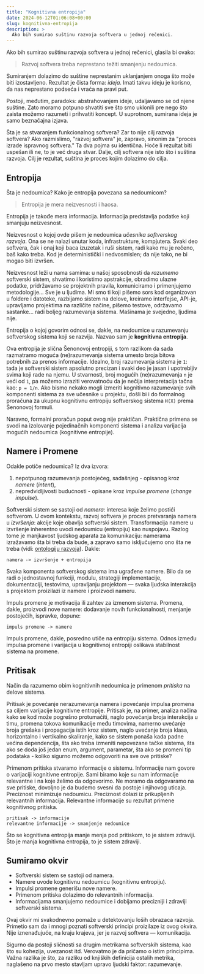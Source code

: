 ```yaml
---
title: "Kognitivna entropija"
date: 2024-06-12T01:06:08+00:00
slug: kognitivna-entropija
description: >
  Ako bih sumirao suštinu razvoja softvera u jednoj rečenici.
---
```


Ako bih sumirao suštinu razvoja softvera u jednoj rečenici, glasila bi ovako:

> Razvoj softvera treba neprestano težiti smanjenju nedoumica.

Sumiranjem dolazimo do suštine neprestanim uklanjanjem onoga što može biti izostavljeno. Rezultat je čista forma: _ideja_. Imati takvu ideju je korisno, da nas neprestano podseća i vraća na pravi put.

Postoji, međutim, paradoks: abstrahovanjem ideje, udaljavamo se od njene suštine. Zato moramo potpuno shvatiti sve što smo uklonili pre nego što zaista možemo razumeti i prihvatiti koncept. U suprotnom, sumirana ideja je samo beznačajna izjava.

Šta je sa stvaranjem funkcionalnog softvera? Zar to nije cilj razvoja softvera? Ako razmislimo, "razvoj softvera" je, zapravo, sinonim za "proces izrade ispravnog softvera." Ta dva pojma su identična. Hoće li rezultat biti uspešan ili ne, to je već druga stvar. Dalje, cilj softvera nije isto što i suština razvoja. Cilj je rezultat, suština je proces kojim dolazimo do cilja.

## Entropija

Šta je nedoumica? Kako je entropija povezana sa nedoumicom?

> Entropija je mera neizvesnosti i haosa.

Entropija je takođe mera informacija. Informacija predstavlja podatke koji smanjuju neizvesnost.

Neizvesnost o kojoj ovde pišem je nedoumica _učesnika softverskog razvoja_. Ona se ne nalazi unutar koda, infrastrukture, kompjutera. Svaki deo softvera, čak i onaj koji baca izuzetak i ruši sistem, radi kako mu je rečeno, baš kako treba. Kod je deterministički i nedvosmislen; da nije tako, ne bi mogao biti izvršen.

Neizvesnost leži u nama samima: u našoj sposobnosti da _razumemo_ softverski sistem, shvatimo i koristimo apstrakcije, obradimo ulazne podatke, pridržavamo se projektnih pravila,
komuniciramo i primenjujemo metodologije... Sve je u ljudima. Mi smo ti koji pišemo sors kod organizovan u foldere i datoteke, razbijamo sistem na delove, kreiramo interfejse, API-je,
upravljamo projektima na različite načine, pišemo testove, održavamo sastanke... radi boljeg razumevanja sistema. Mašinama je svejedno, ljudima nije.

Entropija o kojoj govorim odnosi se, dakle, na nedoumice u razumevanju softverskog sistema koji se razvija. Nazvao sam je **kognitivna entropija**.

Ova entropija je slična Šenonovoj entropiji, s tom razlikom da sada razmatramo moguća (ne)razumevanja sistema umesto broja bitova potrebnih za prenos informacije. Idealno, broj razumevanja sistema je `1`: tada je softverski sistem apsolutno precizan i svaki deo je jasan i upotrebljiv svima koji rade na njemu. U stvarnosti, broj mogućih (ne)razumevanja `n` je veći od `1`, pa možemo izraziti verovatnoću da je nečija interpretacija tačna kao: `p = 1/n`. Ako bismo nekako mogli izmeriti kognitivno razumevanje svih komponenti sistema za sve učesnike u projektu, došli bi i do formalnog proračuna za ukupnu kognitivnu entropiju softverskog sistema `H(X)` prema Šenonovoj formuli.

Naravno, formalni proračun poput ovog nije praktičan. Praktična primena se svodi na izolovanje pojedinačnih komponenti sistema i analizu varijacija mogućih nedoumica (kognitivne entropije).

## Namere i Promene

Odakle potiče nedoumica? Iz dva izvora:

1) nepotpunog razumevanja postojećeg, sadašnjeg - opisanog kroz _namere_ (_intent_),
2) nepredvidljivosti budućnosti - opisane kroz _impulse promene_ (_change impulse_).

Softverski sistem se sastoji od _namera_: interesa koje želimo postići softverom. U ovom kontekstu, razvoj softvera je proces
pretvaranja namera u _izvršenja_: akcije koje obavlja softverski sistem. Transformacija namere u izvršenje inherentno uvodi nedoumicu (entropiju) kao nuspojavu. Razlog tome je manjkavost ljudskog aparata za komunikaciju: namerama izražavamo šta bi treba da bude, a zapravo samo isključujemo ono šta ne treba (vidi: [ontologiju razvoja](https://oblac.rs/ontologija-softverskog-razvoja/)). Dakle:

```plaintext
namera -> izvršenje + entropija
```

Svaka komponenta softverskog sistema ima ugrađene namere. Bilo da se radi o jednostavnoj funkciji, modulu, strategiji implementacije, dokumentaciji, testovima, upravljanju projektom — svaka ljudska interakcija s projektom proizilazi iz namere i proizvodi nameru.

Impuls promene je motivacija ili zahtev za izmenom sistema. Promena, dakle, proizvodi nove namere: dodavanje novih funkcionalnosti, menjanje postojećih, ispravke, dopune:

```plaintext
impuls promene -> namere
```

Impuls promene, dakle, posredno utiče na entropiju sistema. Odnos između impulsa promene i varijacija u kognitivnoj entropiji oslikava stabilnost sistema na promene.

## Pritisak

Način da razumemo obim kognitivnih nedoumica je primenom _pritiska_ na delove sistema.

Pritisak je povećanje nerazumevanja namera i povećanje impulsa promena sa ciljem varijacije kognitivne entropije. Pritisak je, na primer, analiza načina kako se kod može pogrešno protumačiti, naglo povećanja broja interakcija u timu, promena tokova komunikacije među timovima, namerno uvećanje broja grešaka i propagacija istih kroz sistem, naglo uvećanje broja klasa, horizontalno i vertikalno skaliranje, kako se sistem ponaša kada padne većina dependencija, šta ako treba izmeniti nepovezane tačke sistema, šta ako se doda još jedan enum, argument, parametar, šta ako se promeni tip podataka - koliko sigurno možemo odgovoriti na sve ove pritiske?

Primenom pritiska stvaramo informacije o sistemu. Informacije nam govore o varijaciji kognitivne entropije. Sami biramo koje su nam informacije relevantne i na koje želimo da odgovorimo. Ne moramo da odgovaramo na sve pritiske, dovoljno je da budemo svesni da postoje i njihovog uticaja. Preciznost minimizuje nedoumicu. Preciznost dolazi iz prikupljenih relevantnih informacija. Relevantne informacije su rezultat primene kognitivnog pritiska.

```plaintext
pritisak -> informacije
relevantne informacije -> smanjenje nedoumice
```

Što se kognitivna entropija manje menja pod pritiskom, to je sistem zdraviji. Što je manja kognitivna entropija, to je sistem zdraviji.

## Sumiramo okvir

+ Softverski sistem se sastoji od namera.
+ Namere uvode kognitivnu nedoumicu (kognitivnu entropiju).
+ Impulsi promene generišu nove namere.
+ Primenom pritiska dolazimo do relevantnih informacija.
+ Informacijama smanjujemo nedoumice i dobijamo precizniji i zdraviji softverski sistema.

Ovaj okvir mi svakodnevno pomaže u detektovanju loših obrazaca razvoja. Primetio sam da i mnogi poznati softverski principi proizilaze iz ovog okvira. Nije iznenađujuće, na kraju krajeva, jer je razvoj softvera — komunikacija.

Sigurno da postoji sličnosti sa drugim metrikama softverskih sistema, kao što su kohezija, uvezanost itd. Verovatmo je da pričamo o istim principima. Važna razlika je što, za razliku od knjiških definicija ostalih metrika, naglašeno na prvo mesto stavljam upravo ljudski faktor: razumevanje.
